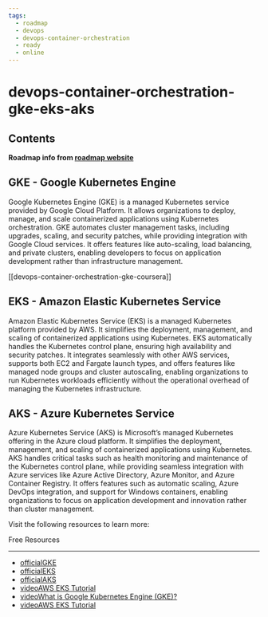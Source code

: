 ```yaml
---
tags:
  - roadmap
  - devops
  - devops-container-orchestration
  - ready
  - online
---
```


# devops-container-orchestration-gke-eks-aks

## Contents

__Roadmap info from [roadmap website](https://roadmap.sh/devops/gke-eks-aks@XbrWlTyH4z8crSHkki2lp)__

## GKE - Google Kubernetes Engine

Google Kubernetes Engine (GKE) is a managed Kubernetes service provided by Google Cloud Platform. It allows organizations to deploy, manage, and scale containerized applications using Kubernetes orchestration. GKE automates cluster management tasks, including upgrades, scaling, and security patches, while providing integration with Google Cloud services. It offers features like auto-scaling, load balancing, and private clusters, enabling developers to focus on application development rather than infrastructure management.

[[devops-container-orchestration-gke-coursera]]

## EKS - Amazon Elastic Kubernetes Service

Amazon Elastic Kubernetes Service (EKS) is a managed Kubernetes platform provided by AWS. It simplifies the deployment, management, and scaling of containerized applications using Kubernetes. EKS automatically handles the Kubernetes control plane, ensuring high availability and security patches. It integrates seamlessly with other AWS services, supports both EC2 and Fargate launch types, and offers features like managed node groups and cluster autoscaling, enabling organizations to run Kubernetes workloads efficiently without the operational overhead of managing the Kubernetes infrastructure.

## AKS - Azure Kubernetes Service

Azure Kubernetes Service (AKS) is Microsoft’s managed Kubernetes offering in the Azure cloud platform. It simplifies the deployment, management, and scaling of containerized applications using Kubernetes. AKS handles critical tasks such as health monitoring and maintenance of the Kubernetes control plane, while providing seamless integration with Azure services like Azure Active Directory, Azure Monitor, and Azure Container Registry. It offers features such as automatic scaling, Azure DevOps integration, and support for Windows containers, enabling organizations to focus on application development and innovation rather than cluster management.

Visit the following resources to learn more:

Free Resources

---

- [officialGKE](https://cloud.google.com/kubernetes-engine)
- [officialEKS](https://aws.amazon.com/eks/)
- [officialAKS](https://azure.microsoft.com/en-us/products/kubernetes-service/)
- [videoAWS EKS Tutorial](https://www.youtube.com/watch?v=CukYk43agA4)
- [videoWhat is Google Kubernetes Engine (GKE)?](https://www.youtube.com/watch?v=Rl5M1CzgEH4)
- [videoAWS EKS Tutorial](https://www.youtube.com/watch?v=CukYk43agA4)
